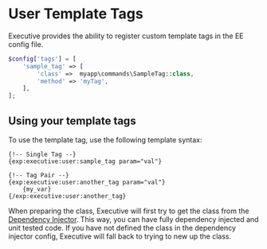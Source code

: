 # User Template Tags

Executive provides the ability to register custom template tags in the EE config file.

```php
$config['tags'] = [
    'sample_tag' => [
        'class' =>  myapp\commands\SampleTag::class,
        'method' => 'myTag',
    ],
];
```

## Using your template tags

To use the template tag, use the following template syntax:

```
{!-- Single Tag --}
{exp:executive:user:sample_tag param="val"}

{!-- Tag Pair --}
{exp:executive:user:another_tag param="val"}
    {my_var}
{/exp:executive:user:another_tag}
```

When preparing the class, Executive will first try to get the class from the [Dependency Injector](dependency-injection.md). This way, you can have fully dependency injected and unit tested code. If you have not defined the class in the dependency injector config, Executive will fall back to trying to new up the class.
